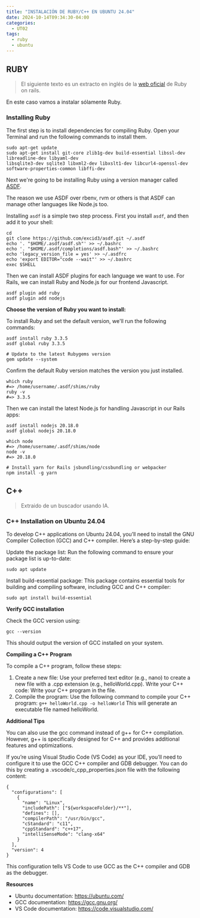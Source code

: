 ```yaml
---
title: "INSTALACIÓN DE RUBY/C++ EN UBUNTU 24.04"
date: 2024-10-14T09:34:30-04:00
categories:
  - UT02
tags:
  - ruby
  - ubuntu
---
```


## RUBY

> El siguiente texto es un extracto en inglés de la [web oficial](https://gorails.com/setup/ubuntu/24.04) de Ruby on rails.

En este caso vamos a instalar sólamente Ruby.

### Installing Ruby

The first step is to install dependencies for compiling Ruby. Open your Terminal and run the following commands to install them.

```
sudo apt-get update
sudo apt-get install git-core zlib1g-dev build-essential libssl-dev libreadline-dev libyaml-dev
libsqlite3-dev sqlite3 libxml2-dev libxslt1-dev libcurl4-openssl-dev software-properties-common libffi-dev
```

Next we're going to be installing Ruby using a version manager called [ASDF](https://asdf-vm.com).

The reason we use ASDF over rbenv, rvm or others is that ASDF can manage other languages like Node.js too.

Installing `asdf` is a simple two step process. First you install `asdf`, and then add it to your shell:

```
cd
git clone https://github.com/excid3/asdf.git ~/.asdf
echo '. "$HOME/.asdf/asdf.sh"' >> ~/.bashrc
echo '. "$HOME/.asdf/completions/asdf.bash"' >> ~/.bashrc
echo 'legacy_version_file = yes' >> ~/.asdfrc
echo 'export EDITOR="code --wait"' >> ~/.bashrc
exec $SHELL
```

Then we can install ASDF plugins for each language we want to use. For Rails, we can install Ruby and Node.js for our frontend Javascript.

```
asdf plugin add ruby
asdf plugin add nodejs
```

**Choose the version of Ruby you want to install:**

To install Ruby and set the default version, we'll run the following commands:

```
asdf install ruby 3.3.5
asdf global ruby 3.3.5

# Update to the latest Rubygems version
gem update --system
```

Confirm the default Ruby version matches the version you just installed.

```
which ruby
#=> /home/username/.asdf/shims/ruby
ruby -v
#=> 3.3.5
```

Then we can install the latest Node.js for handling Javascript in our Rails apps:

```
asdf install nodejs 20.18.0
asdf global nodejs 20.18.0

which node
#=> /home/username/.asdf/shims/node
node -v
#=> 20.18.0

# Install yarn for Rails jsbundling/cssbundling or webpacker
npm install -g yarn
```

## C++

> Extraido de un buscador usando IA.

### C++ Installation on Ubuntu 24.04
To develop C++ applications on Ubuntu 24.04, you’ll need to install the GNU Compiler Collection (GCC) and C++ compiler. Here’s a step-by-step guide:

Update the package list: Run the following command to ensure your package list is up-to-date:

```
sudo apt update
```

Install build-essential package: This package contains essential tools for building and compiling software, including GCC and C++ compiler:

```
sudo apt install build-essential
```

**Verify GCC installation**

Check the GCC version using:

```
gcc --version
```

This should output the version of GCC installed on your system.

**Compiling a C++ Program**

To compile a C++ program, follow these steps:

1. Create a new file: Use your preferred text editor (e.g., nano) to create a new file with a .cpp extension (e.g., helloWorld.cpp).
Write your C++ code: Write your C++ program in the file.
2. Compile the program: Use the following command to compile your C++ program:
  ```g++ helloWorld.cpp -o helloWorld```
  This will generate an executable file named helloWorld.

**Additional Tips**

You can also use the gcc command instead of g++ for C++ compilation. However, g++ is specifically designed for C++ and provides additional features and optimizations.

If you’re using Visual Studio Code (VS Code) as your IDE, you’ll need to configure it to use the GCC C++ compiler and GDB debugger. You can do this by creating a .vscode/c_cpp_properties.json file with the following content:

```
{
  "configurations": [
    {
      "name": "Linux",
      "includePath": ["${workspaceFolder}/**"],
      "defines": [],
      "compilerPath": "/usr/bin/gcc",
      "cStandard": "c11",
      "cppStandard": "c++17",
      "intelliSenseMode": "clang-x64"
    }
  ],
  "version": 4
}
```

This configuration tells VS Code to use GCC as the C++ compiler and GDB as the debugger.

**Resources**

- Ubuntu documentation: https://ubuntu.com/
- GCC documentation: https://gcc.gnu.org/
- VS Code documentation: https://code.visualstudio.com/